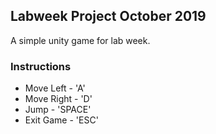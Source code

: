 ## Labweek Project October 2019

A simple unity game for lab week.

### Instructions

* Move Left - 'A'
* Move Right - 'D'
* Jump - 'SPACE'
* Exit Game - 'ESC'
